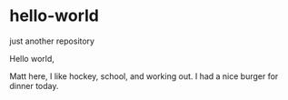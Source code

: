 # hello-world
just another repository 

Hello world, 

Matt here, I like hockey, school, and working out. 
I had a nice burger for dinner today. 
